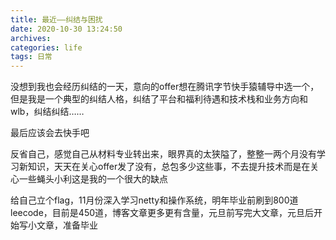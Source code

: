 ```yaml
---
title: 最近——纠结与困扰
date: 2020-10-30 13:24:50
archives: 
categories: life
tags: 日常
---
```


没想到我也会经历纠结的一天，意向的offer想在腾讯字节快手猿辅导中选一个，但是我是一个典型的纠结人格，纠结了平台和福利待遇和技术栈和业务方向和wlb，纠结纠结……

最后应该会去快手吧

反省自己，感觉自己从材料专业转出来，眼界真的太狭隘了，整整一两个月没有学习新知识，天天在关心offer发了没有，总包多少这些事，不去提升技术而是在关心一些蝇头小利这是我的一个很大的缺点



给自己立个flag，11月份深入学习netty和操作系统，明年毕业前刷到800道leecode，目前是450道，博客文章更多更有含量，元旦前写完大文章，元旦后开始写小文章，准备毕业